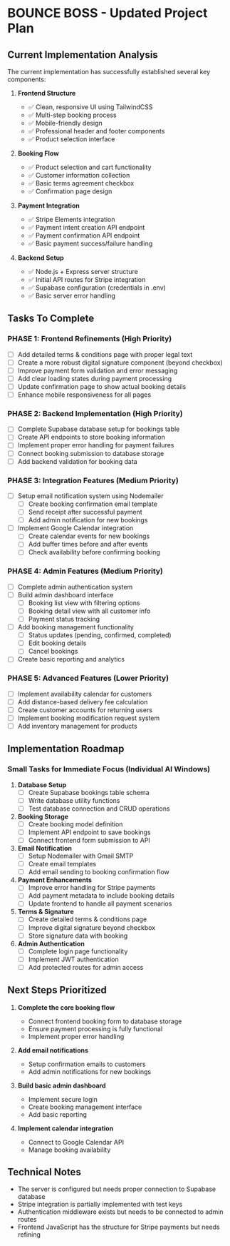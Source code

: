 # BOUNCE BOSS - Updated Project Plan

## Current Implementation Analysis

The current implementation has successfully established several key components:

1. **Frontend Structure**
   - ✅ Clean, responsive UI using TailwindCSS
   - ✅ Multi-step booking process
   - ✅ Mobile-friendly design
   - ✅ Professional header and footer components
   - ✅ Product selection interface

2. **Booking Flow**
   - ✅ Product selection and cart functionality
   - ✅ Customer information collection
   - ✅ Basic terms agreement checkbox
   - ✅ Confirmation page design

3. **Payment Integration**
   - ✅ Stripe Elements integration
   - ✅ Payment intent creation API endpoint
   - ✅ Payment confirmation API endpoint
   - ✅ Basic payment success/failure handling

4. **Backend Setup**
   - ✅ Node.js + Express server structure
   - ✅ Initial API routes for Stripe integration
   - ✅ Supabase configuration (credentials in .env)
   - ✅ Basic server error handling

## Tasks To Complete

### PHASE 1: Frontend Refinements (High Priority)

- [ ] Add detailed terms & conditions page with proper legal text
- [ ] Create a more robust digital signature component (beyond checkbox)
- [ ] Improve payment form validation and error messaging
- [ ] Add clear loading states during payment processing
- [ ] Update confirmation page to show actual booking details
- [ ] Enhance mobile responsiveness for all pages

### PHASE 2: Backend Implementation (High Priority)

- [ ] Complete Supabase database setup for bookings table
- [ ] Create API endpoints to store booking information
- [ ] Implement proper error handling for payment failures
- [ ] Connect booking submission to database storage
- [ ] Add backend validation for booking data

### PHASE 3: Integration Features (Medium Priority)

- [ ] Setup email notification system using Nodemailer
  - [ ] Create booking confirmation email template
  - [ ] Send receipt after successful payment
  - [ ] Add admin notification for new bookings
- [ ] Implement Google Calendar integration
  - [ ] Create calendar events for new bookings
  - [ ] Add buffer times before and after events
  - [ ] Check availability before confirming booking

### PHASE 4: Admin Features (Medium Priority)

- [ ] Complete admin authentication system
- [ ] Build admin dashboard interface
  - [ ] Booking list view with filtering options
  - [ ] Booking detail view with all customer info
  - [ ] Payment status tracking
- [ ] Add booking management functionality
  - [ ] Status updates (pending, confirmed, completed)
  - [ ] Edit booking details
  - [ ] Cancel bookings
- [ ] Create basic reporting and analytics

### PHASE 5: Advanced Features (Lower Priority)

- [ ] Implement availability calendar for customers
- [ ] Add distance-based delivery fee calculation
- [ ] Create customer accounts for returning users
- [ ] Implement booking modification request system
- [ ] Add inventory management for products

## Implementation Roadmap

### Small Tasks for Immediate Focus (Individual AI Windows)

1. **Database Setup**
   - [ ] Create Supabase bookings table schema
   - [ ] Write database utility functions
   - [ ] Test database connection and CRUD operations

2. **Booking Storage**
   - [ ] Create booking model definition
   - [ ] Implement API endpoint to save bookings
   - [ ] Connect frontend form submission to API

3. **Email Notification**
   - [ ] Setup Nodemailer with Gmail SMTP
   - [ ] Create email templates
   - [ ] Add email sending to booking confirmation flow

4. **Payment Enhancements**
   - [ ] Improve error handling for Stripe payments
   - [ ] Add payment metadata to include booking details
   - [ ] Update frontend to handle all payment scenarios

5. **Terms & Signature**
   - [ ] Create detailed terms & conditions page
   - [ ] Improve digital signature beyond checkbox
   - [ ] Store signature data with booking

6. **Admin Authentication**
   - [ ] Complete login page functionality
   - [ ] Implement JWT authentication
   - [ ] Add protected routes for admin access

## Next Steps Prioritized

1. **Complete the core booking flow**
   - Connect frontend booking form to database storage
   - Ensure payment processing is fully functional
   - Implement proper error handling

2. **Add email notifications**
   - Setup confirmation emails to customers
   - Add admin notifications for new bookings

3. **Build basic admin dashboard**
   - Implement secure login
   - Create booking management interface
   - Add basic reporting

4. **Implement calendar integration**
   - Connect to Google Calendar API
   - Manage booking availability

## Technical Notes

- The server is configured but needs proper connection to Supabase database
- Stripe integration is partially implemented with test keys
- Authentication middleware exists but needs to be connected to admin routes
- Frontend JavaScript has the structure for Stripe payments but needs refining
